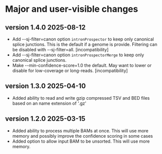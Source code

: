 # Major and user-visible changes

## version 1.4.0 2025-08-12
* Add --sj-filter=canon option `intronProspector` to keep only canonical splice junctions.
  This is the default if a genome is provide.  Filtering can be disabled with
  --sj-filter=all. [incompatibility]
* Add --sj-filter=canon option `intronProspectorMerge` to keep only canonical splice
  junctions.
* Make --min-confidence-score=1.0 the default. May want to lower or disable for low-coverage
  or long-reads. [incompatibility]


## version 1.3.0 2025-04-10
* Added ability to read and write gzip compressed TSV and BED files based on an name
  extension of '.gz'


## version 1.2.0 2025-03-15
* Added ability to process multiple BAMs at once.  This will use more memory
  and possibly improve the confidence scoring in some cases
* Added option to allow input BAM to be unsorted.  This will use more memory.
